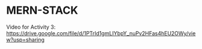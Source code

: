# MERN-STACK

Video for Activity 3: https://drive.google.com/file/d/1PTrId1gmLIYbpY_nuPv2HFas4hEU2OWy/view?usp=sharing